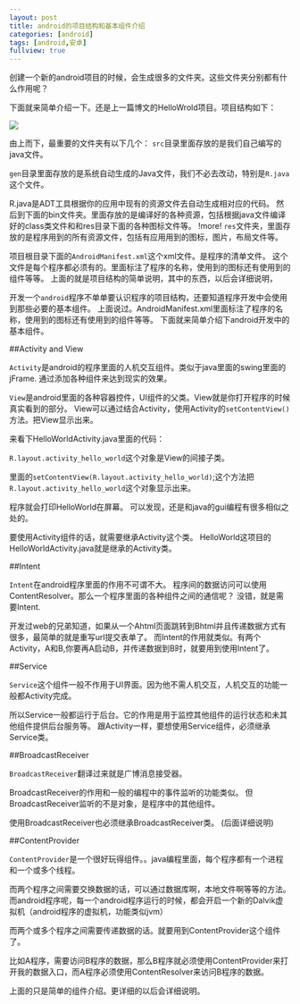 ```yaml
---
layout: post
title: android的项目结构和基本组件介绍
categories: [android]
tags: [android,安卓]
fullview: true
---
```


创建一个新的android项目的时候，会生成很多的文件夹。这些文件夹分别都有什么作用呢？

下面就来简单介绍一下。还是上一篇博文的HelloWrold项目。项目结构如下：

![](http://gulup.github.io/public/img/20120630/1.png)

由上而下，最重要的文件夹有以下几个：
`src`目录里面存放的是我们自己编写的java文件。

`gen`目录里面存放的是系统自动生成的Java文件，我们不必去改动，特别是`R.java`这个文件。

R.java是ADT工具根据你的应用中现有的资源文件去自动生成相对应的代码。
然后到下面的bin文件夹。里面存放的是编译好的各种资源，包括根据java文件编译好的class类文件和和res目录下面的各种图标文件等。
!more!
`res`文件夹，里面存放的是程序用到的所有资源文件，包括有应用用到的图标，图片，布局文件等。

项目根目录下面的`AndroidManifest.xml`这个xml文件。是程序的清单文件。
这个文件是每个程序都必须有的。里面标注了程序的名称，使用到的图标还有使用到的组件等等。
上面的就是项目结构的简单说明，其中的东西，以后会详细说明，

开发一个`android`程序不单单要认识程序的项目结构，还要知道程序开发中会使用到那些必要的基本组件。
上面说过。AndroidManifest.xml里面标注了程序的名称，使用到的图标还有使用到的组件等等。
下面就来简单介绍下android开发中的基本组件。

##Activity and View

`Activity`是android的程序里面的人机交互组件。类似于java里面的swing里面的jFrame.
通过添加各种组件来达到现实的效果。

`View`是android里面的各种容器控件，UI组件的父类。View就是你打开程序的时候真实看到的部分。
View可以通过结合Activity，使用Activity的`setContentView()`方法。把View显示出来。

来看下HelloWorldActivity.java里面的代码：

<script src="https://gist.github.com/gulup/f891334525f5f87e715f.js"></script>

`R.layout.activity_hello_world`这个对象是View的间接子类。

里面的`setContentView(R.layout.activity_hello_world)`;这个方法把`R.layout.activity_hello_world`这个对象显示出来。

程序就会打印HelloWorld在屏幕。
可以发现，还是和java的gui编程有很多相似之处的。

要使用Activity组件的话，就需要继承Activity这个类。
HelloWorld这项目的HelloWorldActivity.java就是继承的Activity类。

##Intent

`Intent`在android程序里面的作用不可谓不大。
程序间的数据访问可以使用ContentResolver。那么一个程序里面的各种组件之间的通信呢？
没错，就是需要Intent.

开发过web的兄弟知道，如果从一个Ahtml页面跳转到Bhtml并且传递数据方式有很多，最简单的就是重写url提交表单了。
而Intent的作用就类似。有两个Activity，A和B,你要再A启动B，并传递数据到B时，就要用到使用Intent了。

##Service

`Service`这个组件一般不作用于UI界面。因为他不需人机交互，人机交互的功能一般都Activity完成。

所以Service一般都运行于后台。它的作用是用于监控其他组件的运行状态和未其他组件提供后台服务等。
跟Activity一样，要想使用Service组件，必须继承Service类。

##BroadcastReceiver

`BroadcastReceiver`翻译过来就是广博消息接受器。

BroadcastReceiver的作用和一般的编程中的事件监听的功能类似。
但BroadcastReceiver监听的不是对象，是程序中的其他组件。

使用BroadcastReceiver也必须继承BroadcastReceiver类。
(后面详细说明)

##ContentProvider

`ContentProvider`是一个很好玩得组件。。java编程里面，每个程序都有一个进程和一个或多个线程。

而两个程序之间需要交换数据的话，可以通过数据库啊，本地文件啊等等的方法。
而android程序呢，每一个android程序运行的时候，都会开启一个新的Dalvik虚拟机（android程序的虚拟机，功能类似jvm）

而两个或多个程序之间需要传递数据的话。就要用到ContentProvider这个组件了。

比如A程序，需要访问B程序的数据，那么B程序就必须使用ContentProvider来打开我的数据入口，而A程序必须使用ContentResolver来访问B程序的数据。

上面的只是简单的组件介绍。更详细的以后会详细说明。

